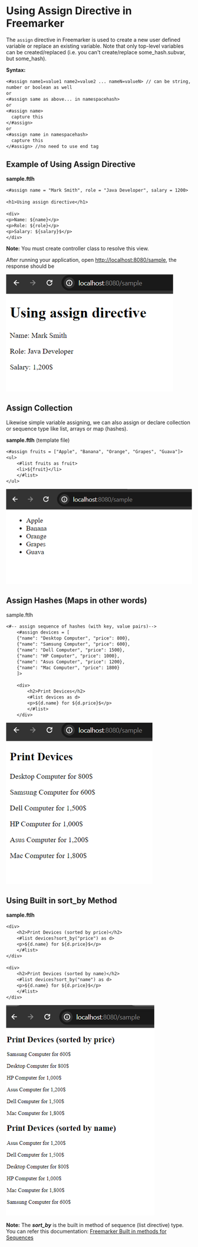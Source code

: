 # Using Assign Directive in Freemarker

The ```assign``` directive in Freemarker is used to create a new user defined variable or replace an existing variable. Note that only top-level variables can be created/replaced (i.e. you can't create/replace some_hash.subvar, but some_hash).

**Syntax:**

```
<#assign name1=value1 name2=value2 ... nameN=valueN> // can be string, number or boolean as well
or
<#assign same as above... in namespacehash>
or
<#assign name>
  capture this
</#assign>
or
<#assign name in namespacehash>
  capture this
</#assign> //no need to use end tag
```

## Example of Using Assign Directive 

**sample.ftlh**

```
<#assign name = "Mark Smith", role = "Java Developer", salary = 1200>

<h1>Using assign directive</h1>
    
<div>
<p>Name: ${name}</p>
<p>Role: ${role}</p>
<p>Salary: ${salary}$</p>
</div>
```

**Note:** You must create controller class to resolve this view.

After running your application, open [http://localhost:8080/sample](http://localhost:8080/sample), the response should be 

![Freemarker View](image1.png)


## Assign Collection

Likewise simple variable assigning, we can also assign or declare collection or sequence type like list, arrays or map (hashes).

**sample.ftlh** (template file)

```
<#assign fruits = ["Apple", "Banana", "Orange", "Grapes", "Guava"]>
<ul>
    <#list fruits as fruit>
    <li>${fruit}</li>
    </#list>
</ul>
```

![alt text](image2.png)

## Assign Hashes (Maps in other words)

sample.ftlh

```
<#-- assign sequence of hashes (with key, value pairs)-->
    <#assign devices = [
    {"name": "Desktop Computer", "price": 800},
    {"name": "Samsung Computer", "price": 600},
    {"name": "Dell Computer", "price": 1500},
    {"name": "HP Computer", "price": 1000},
    {"name": "Asus Computer", "price": 1200},
    {"name": "Mac Computer", "price": 1800}
    ]>
    
    <div>
        <h2>Print Devices</h2>
        <#list devices as d>
        <p>${d.name} for ${d.price}$</p>
        </#list>
    </div>
```

![alt text](image3.png)

## Using Built in sort_by Method

**sample.ftlh**

```
<div>
    <h2>Print Devices (sorted by price)</h2>
    <#list devices?sort_by("price") as d>
    <p>${d.name} for ${d.price}$</p>
    </#list>
</div>

<div>
    <h2>Print Devices (sorted by name)</h2>
    <#list devices?sort_by("name") as d>
    <p>${d.name} for ${d.price}$</p>
    </#list>
</div>
```

![alt text](image4.png)


**Note:** The ***sort_by*** is the built in method of sequence (list directive) type. You can refer this documentation: [Freemarker Built in methods for Sequences](https://freemarker.apache.org/docs/ref_builtins_sequence.html#ref_builtin_min_max)